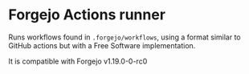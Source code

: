# Forgejo Actions runner

Runs workflows found in `.forgejo/workflows`, using a format similar to GitHub actions but with a Free Software implementation.

It is compatible with Forgejo v1.19.0-0-rc0

